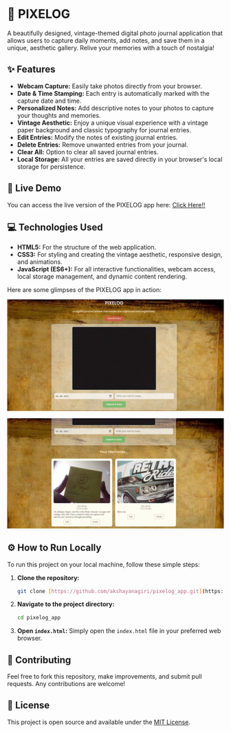 # 📸 PIXELOG

A beautifully designed, vintage-themed digital photo journal application that allows users to capture daily moments, add notes, and save them in a unique, aesthetic gallery. Relive your memories with a touch of nostalgia!

## ✨ Features

* **Webcam Capture:** Easily take photos directly from your browser.
* **Date & Time Stamping:** Each entry is automatically marked with the capture date and time.
* **Personalized Notes:** Add descriptive notes to your photos to capture your thoughts and memories.
* **Vintage Aesthetic:** Enjoy a unique visual experience with a vintage paper background and classic typography for journal entries.
* **Edit Entries:** Modify the notes of existing journal entries.
* **Delete Entries:** Remove unwanted entries from your journal.
* **Clear All:** Option to clear all saved journal entries.
* **Local Storage:** All your entries are saved directly in your browser's local storage for persistence.

## 🚀 Live Demo

You can access the live version of the PIXELOG app here:
[Click Here!!](https://pixelogapp.vercel.app/)

## 💻 Technologies Used

* **HTML5:** For the structure of the web application.
* **CSS3:** For styling and creating the vintage aesthetic, responsive design, and animations.
* **JavaScript (ES6+):** For all interactive functionalities, webcam access, local storage management, and dynamic content rendering.

 

Here are some glimpses of the PIXELOG app in action:

![Capturing picture and adding notes!!](images/pixelog1.png)


![Memories stored as below!!](images/pixelog2.png)


## ⚙️ How to Run Locally

To run this project on your local machine, follow these simple steps:

1.  **Clone the repository:**
    ```bash
    git clone [https://github.com/akshayanagiri/pixelog_app.git](https://github.com/akshayanagiri/pixelog_app.git)
    ```
2.  **Navigate to the project directory:**
    ```bash
    cd pixelog_app
    ```
3.  **Open `index.html`:**
    Simply open the `index.html` file in your preferred web browser.

## 🤝 Contributing

Feel free to fork this repository, make improvements, and submit pull requests. Any contributions are welcome!

## 📄 License

This project is open source and available under the [MIT License](LICENSE).
